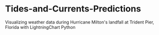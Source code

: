 # Tides-and-Currents-Predictions
 Visualizing weather data during Hurricane Milton's landfall at Trident Pier, Florida with LightningChart Python

